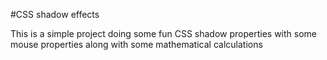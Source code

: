 #CSS shadow effects 

This is a simple project doing some fun CSS shadow properties with some mouse properties along with some mathematical calculations 